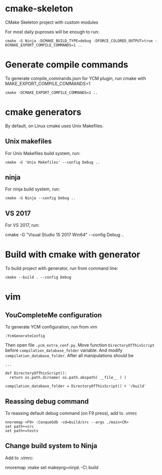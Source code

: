 # cmake-skeleton
CMake Skeleton project with custom modules

For most daily puproses will be enough to run:

    cmake -G Ninja -DCMAKE_BUILD_TYPE=debug -DFORCE_COLORED_OUTPUT=true -DCMAKE_EXPORT_COMPILE_COMMANDS=1 ..

# Generate compile commands

To generate compile_commands.json for YCM plugin, run cmake with MAKE_EXPORT_COMPILE_COMMANDS=1

    cmake -DCMAKE_EXPORT_COMPILE_COMMANDS=1 ..

# cmake generators

By default, on Linux cmake uses Unix Makefiles. 

## Unix makefiles

For Unix Makefiles build system, run:

    cmake -G 'Unix Makefiles' --config Debug .. 

## ninja

For ninja build system, run:
    
    cmake -G Ninja --config Debug ..

## VS 2017

For VS 2017, run:

   cmake  -G "Visual Studio 15 2017 Win64" --config Debug ..

# Build with cmake with generator

To build project with generator, run from command line:

    cmake --build . --config Debug



# vim

## YouCompleteMe configuration

To generate YCM configuration, run from vim

    :YcmGenerateConfig

Then open file `.ycm_extra_conf.py`. Move function `DirectoryOfThisScript` before
`compilation_database_folder` variable. And modify `compilation_database_folder`.
After all manipulations should be

    ... 

    def DirectoryOfThisScript():
      return os.path.dirname( os.path.abspath( __file__ ) )

    compilation_database_folder = DirectoryOfThisScript() + '/build'


## Reassing debug command

To reassing default debug command (on F9 press), add to .vimrc
    
    nnoremap <F9> :ConqueGdb -cd=build/src --args ./main<CR>
    set path+=src
    set path+=tests


## Change build system to Ninja

Add to .vimrc:
   
   nnoremap <F8> :make<CR>
   set makeprg=ninja\ -C\ build


